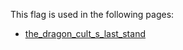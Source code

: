 This flag is used in the following pages:
 - [the_dragon_cult_s_last_stand](../events/the_dragon_cult_s_last_stand.md)
